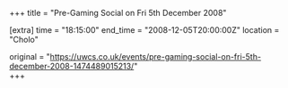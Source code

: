 +++
title = "Pre-Gaming Social on Fri 5th December 2008"

[extra]
time = "18:15:00"
end_time = "2008-12-05T20:00:00Z"
location = "Cholo"

original = "https://uwcs.co.uk/events/pre-gaming-social-on-fri-5th-december-2008-1474489015213/"    
+++



